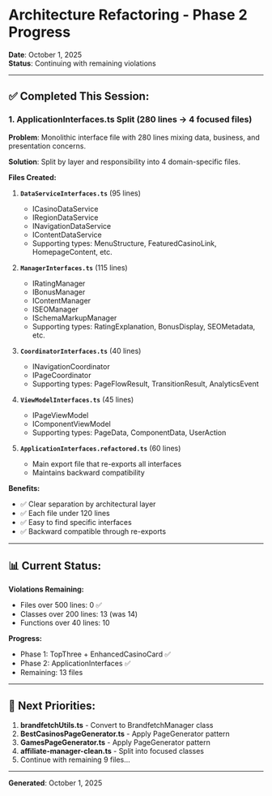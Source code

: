 # Architecture Refactoring - Phase 2 Progress

**Date**: October 1, 2025  
**Status**: Continuing with remaining violations

---

## ✅ Completed This Session:

### 1. ApplicationInterfaces.ts Split (280 lines → 4 focused files)

**Problem**: Monolithic interface file with 280 lines mixing data, business, and presentation concerns.

**Solution**: Split by layer and responsibility into 4 domain-specific files.

**Files Created:**

1. **`DataServiceInterfaces.ts`** (95 lines)
   - ICasinoDataService
   - IRegionDataService
   - INavigationDataService
   - IContentDataService
   - Supporting types: MenuStructure, FeaturedCasinoLink, HomepageContent, etc.

2. **`ManagerInterfaces.ts`** (115 lines)
   - IRatingManager
   - IBonusManager
   - IContentManager
   - ISEOManager
   - ISchemaMarkupManager
   - Supporting types: RatingExplanation, BonusDisplay, SEOMetadata, etc.

3. **`CoordinatorInterfaces.ts`** (40 lines)
   - INavigationCoordinator
   - IPageCoordinator
   - Supporting types: PageFlowResult, TransitionResult, AnalyticsEvent

4. **`ViewModelInterfaces.ts`** (45 lines)
   - IPageViewModel
   - IComponentViewModel
   - Supporting types: PageData, ComponentData, UserAction

5. **`ApplicationInterfaces.refactored.ts`** (60 lines)
   - Main export file that re-exports all interfaces
   - Maintains backward compatibility

**Benefits:**
- ✅ Clear separation by architectural layer
- ✅ Each file under 120 lines
- ✅ Easy to find specific interfaces
- ✅ Backward compatible through re-exports

---

## 📊 Current Status:

**Violations Remaining:**
- Files over 500 lines: 0 ✅
- Classes over 200 lines: 13 (was 14)
- Functions over 40 lines: 10

**Progress:**
- Phase 1: TopThree + EnhancedCasinoCard ✅
- Phase 2: ApplicationInterfaces ✅
- Remaining: 13 files

---

## 🎯 Next Priorities:

1. **brandfetchUtils.ts** - Convert to BrandfetchManager class
2. **BestCasinosPageGenerator.ts** - Apply PageGenerator pattern
3. **GamesPageGenerator.ts** - Apply PageGenerator pattern
4. **affiliate-manager-clean.ts** - Split into focused classes
5. Continue with remaining 9 files...

---

**Generated**: October 1, 2025
